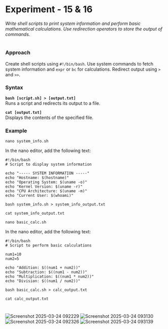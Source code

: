 # **Experiment - 15 & 16**  

*Write shell scripts to print system information and perform basic mathematical calculations. Use redirection operators to store the output of commands.*  
#
### **Approach**  
Create shell scripts using `#!/bin/bash`. Use system commands to fetch system information and `expr` or `bc` for calculations. Redirect output using `>` and `>>`.  
### **Syntax**  
**`bash [script.sh] > [output.txt]`**  
Runs a script and redirects its output to a file.  

**`cat [output.txt]`**  
Displays the contents of the specified file.  
### **Example**
```
nano system_info.sh

```
In the nano editor, add the following text:
```
#!/bin/bash
# Script to display system information

echo "----- SYSTEM INFORMATION -----"
echo "Hostname: $(hostname)"
echo "Operating System: $(uname -o)"
echo "Kernel Version: $(uname -r)"
echo "CPU Architecture: $(uname -m)"
echo "Current User: $(whoami)"
```
```
bash system_info.sh > system_info_output.txt

```
```
cat system_info_output.txt

```
```
nano basic_calc.sh

```
In the nano editor, add the following text:
```
#!/bin/bash
# Script to perform basic calculations

num1=10
num2=5

echo "Addition: $((num1 + num2))"
echo "Subtraction: $((num1 - num2))"
echo "Multiplication: $((num1 * num2))"
echo "Division: $((num1 / num2))"
```
```
bash basic_calc.sh > calc_output.txt

```
```
cat calc_output.txt

```
#
![Screenshot 2025-03-24 092229](https://github.com/user-attachments/assets/ac04236b-08c5-4c29-9051-1e97a1911a05)
![Screenshot 2025-03-24 093130](https://github.com/user-attachments/assets/e592f02e-2ed8-4d85-b0a7-57b9266a1fdf)
![Screenshot 2025-03-24 092326](https://github.com/user-attachments/assets/262b814a-d0cd-4832-8707-d8e635a0aa0f)
![Screenshot 2025-03-24 093139](https://github.com/user-attachments/assets/94e7a83a-6b89-4fde-9565-f46c83a46bea)
